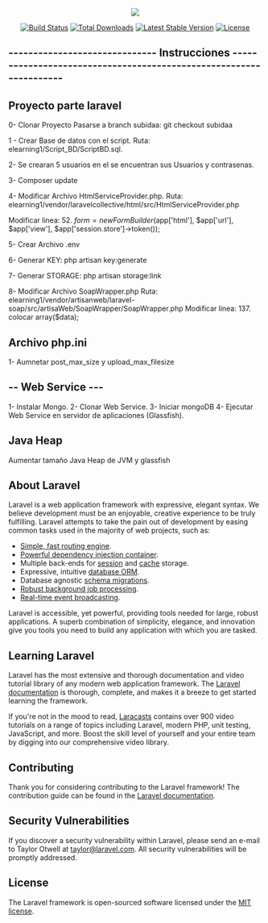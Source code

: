 <p align="center"><img src="https://laravel.com/assets/img/components/logo-laravel.svg"></p>

<p align="center">
<a href="https://travis-ci.org/laravel/framework"><img src="https://travis-ci.org/laravel/framework.svg" alt="Build Status"></a>
<a href="https://packagist.org/packages/laravel/framework"><img src="https://poser.pugx.org/laravel/framework/d/total.svg" alt="Total Downloads"></a>
<a href="https://packagist.org/packages/laravel/framework"><img src="https://poser.pugx.org/laravel/framework/v/stable.svg" alt="Latest Stable Version"></a>
<a href="https://packagist.org/packages/laravel/framework"><img src="https://poser.pugx.org/laravel/framework/license.svg" alt="License"></a>
</p>

## ------------------------------ Instrucciones -------------------------------------------------------------------
## Proyecto parte laravel
0- Clonar Proyecto
   Pasarse a branch subidaa: git checkout subidaa

1 - Crear Base de datos con el script.  Ruta: elearning1/Script_BD/ScriptBD.sql.

2- Se crearan 5 usuarios en el se encuentran sus Usuarios y contrasenas.

3- Composer update

4- Modificar Archivo HtmlServiceProvider.php. 
   Ruta: elearning1/vendor/laravelcollective/html/src/HtmlServiceProvider.php

   Modificar linea: 52.  $form = new FormBuilder($app['html'], $app['url'], $app['view'], $app['session.store']->token());

5- Crear Archivo .env

6- Generar KEY:  php artisan key:generate

7- Generar STORAGE: php artisan storage:link

8- Modificar Archivo SoapWrapper.php
   Ruta: elearning1/vendor/artisanweb/laravel-soap/src/artisaWeb/SoapWrapper/SoapWrapper.php
   Modificar linea: 137. colocar array($data);

## Archivo php.ini
1- Aumnetar post_max_size y upload_max_filesize

## -- Web Service ---

1- Instalar Mongo.
2- Clonar Web Service. 
3- Iniciar mongoDB
4- Ejecutar Web Service en servidor de aplicaciones (Glassfish).

## Java Heap
  Aumentar tamaño Java Heap de JVM y glassfish


## About Laravel

Laravel is a web application framework with expressive, elegant syntax. We believe development must be an enjoyable, creative experience to be truly fulfilling. Laravel attempts to take the pain out of development by easing common tasks used in the majority of web projects, such as:

- [Simple, fast routing engine](https://laravel.com/docs/routing).
- [Powerful dependency injection container](https://laravel.com/docs/container).
- Multiple back-ends for [session](https://laravel.com/docs/session) and [cache](https://laravel.com/docs/cache) storage.
- Expressive, intuitive [database ORM](https://laravel.com/docs/eloquent).
- Database agnostic [schema migrations](https://laravel.com/docs/migrations).
- [Robust background job processing](https://laravel.com/docs/queues).
- [Real-time event broadcasting](https://laravel.com/docs/broadcasting).

Laravel is accessible, yet powerful, providing tools needed for large, robust applications. A superb combination of simplicity, elegance, and innovation give you tools you need to build any application with which you are tasked.

## Learning Laravel

Laravel has the most extensive and thorough documentation and video tutorial library of any modern web application framework. The [Laravel documentation](https://laravel.com/docs) is thorough, complete, and makes it a breeze to get started learning the framework.

If you're not in the mood to read, [Laracasts](https://laracasts.com) contains over 900 video tutorials on a range of topics including Laravel, modern PHP, unit testing, JavaScript, and more. Boost the skill level of yourself and your entire team by digging into our comprehensive video library.

## Contributing

Thank you for considering contributing to the Laravel framework! The contribution guide can be found in the [Laravel documentation](http://laravel.com/docs/contributions).

## Security Vulnerabilities

If you discover a security vulnerability within Laravel, please send an e-mail to Taylor Otwell at taylor@laravel.com. All security vulnerabilities will be promptly addressed.

## License

The Laravel framework is open-sourced software licensed under the [MIT license](http://opensource.org/licenses/MIT).


